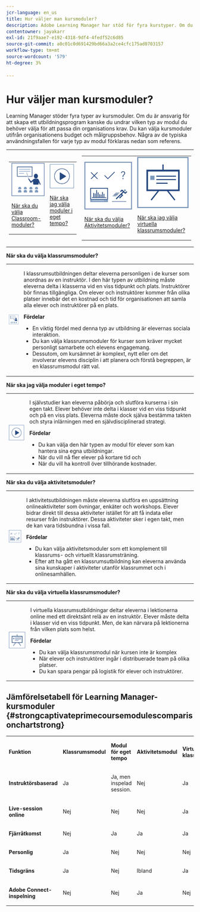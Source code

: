 ```yaml
---
jcr-language: en_us
title: Hur väljer man kursmoduler?
description: Adobe Learning Manager har stöd för fyra kurstyper. Om du är ansvarig för att skapa ett utbildningsprogram kanske du undrar vilken typ av modul du behöver välja för att passa din organisations krav. Du kan välja kursmoduler utifrån organisationens budget och målgruppsbehov. Några av de typiska användningsfallen för varje typ av modul förklaras nedan som referens.
contentowner: jayakarr
exl-id: 21f9aae7-e192-4318-9df4-4fedf52c6d85
source-git-commit: a0c01c0d691429bd66a3a2ce4cfc175ad0703157
workflow-type: tm+mt
source-wordcount: '579'
ht-degree: 3%

---
```


# Hur väljer man kursmoduler?

Learning Manager stöder fyra typer av kursmoduler. Om du är ansvarig för att skapa ett utbildningsprogram kanske du undrar vilken typ av modul du behöver välja för att passa din organisations krav. Du kan välja kursmoduler utifrån organisationens budget och målgruppsbehov. Några av de typiska användningsfallen för varje typ av modul förklaras nedan som referens.

<table>
 <tbody>
  <tr>
   <td>
    <table>
     <tbody>
      <tr>
       <td><img src="assets/classroom-module.png">
        <p><a href="how-to-choose-modules.md#main-pars_text_1432182659">När ska du välja Classroom-moduler?</a></p></td>
       <td><img src="assets/self-placed-module.png">
        <p><a href="how-to-choose-modules.md#main-pars_text_735062721">När ska jag välja moduler i eget tempo? </a></p></td>
      </tr>
     </tbody>
    </table></td>
   <td>
    <table>
     <tbody>
      <tr>
       <td><img src="assets/activity.png">
        <p><a href="how-to-choose-modules.md#main-pars_text_1900017946">När ska du välja Aktivitetsmoduler?</a></p></td>
       <td><img src="assets/virtual-classroom.png">
        <p><a href="how-to-choose-modules.md#main-pars_text_112651927">När ska jag välja virtuella klassrumsmoduler?</a></p></td>
      </tr>
     </tbody>
    </table></td>
  </tr>
 </tbody>
</table>

**När ska du välja klassrumsmoduler?**

<table>
 <tbody>
  <tr>
   <td><img src="assets/classroom-module.png"></td>
   <td>
    <p>I klassrumsutbildningen deltar eleverna personligen i de kurser som anordnas av en instruktör. I den här typen av utbildning måste eleverna delta i klasserna vid en viss tidpunkt och plats. Instruktörer bör finnas tillgängliga. Om elever och instruktörer kommer från olika platser innebär det en kostnad och tid för organisationen att samla alla elever och instruktörer på en plats.</p>
    <p><strong>Fördelar</strong></p>
    <ul>
     <li>En viktig fördel med denna typ av utbildning är elevernas sociala interaktion. </li>
     <li>Du kan välja klassrumsmoduler för kurser som kräver mycket personligt samarbete och elevens engagemang. </li>
     <li>Dessutom, om kursämnet är komplext, nytt eller om det involverar elevens disciplin i att planera och förstå begreppen, är en klassrumsmodul rätt val.</li>
    </ul></td>
  </tr>
 </tbody>
</table>

**När ska jag välja moduler i eget tempo?**

<table>
 <tbody>
  <tr>
   <td><img src="assets/self-placed-module.png"></td>
   <td>
    <p>I självstudier kan eleverna påbörja och slutföra kurserna i sin egen takt. Elever behöver inte delta i klasser vid en viss tidpunkt och på en viss plats. Eleverna måste dock själva bestämma takten och styra inlärningen med en självdisciplinerad strategi.</p>
    <p> </p>
    <p><strong>Fördelar</strong></p>
    <ul>
     <li>Du kan välja den här typen av modul för elever som kan hantera sina egna utbildningar. </li>
     <li>När du vill nå fler elever på kortare tid och </li>
     <li>När du vill ha kontroll över tillhörande kostnader.</li>
    </ul></td>
  </tr>
 </tbody>
</table>

**När ska du välja aktivitetsmoduler?**

<table>
 <tbody>
  <tr>
   <td><img src="assets/activity.png"></td>
   <td>
    <p>I aktivitetsutbildningen måste eleverna slutföra en uppsättning onlineaktiviteter som övningar, enkäter och workshops. Elever bidrar direkt till dessa aktiviteter istället för att få indata eller resurser från instruktörer. Dessa aktiviteter sker i egen takt, men de kan vara tidsbundna i vissa fall.</p>
    <p> </p>
    <p><strong>Fördelar</strong></p>
    <ul>
     <li>Du kan välja aktivitetsmoduler som ett komplement till klassrums- och virtuellt klassrumsträning.</li>
     <li>Efter att ha gått en klassrumsutbildning kan eleverna använda sina kunskaper i aktiviteter utanför klassrummet och i onlinesamhällen.</li>
    </ul></td>
  </tr>
 </tbody>
</table>

**När ska du välja virtuella klassrumsmoduler?**

<table>
 <tbody>
  <tr>
   <td><img src="assets/virtual-classroom.png"></td>
   <td>
    <p>I virtuella klassrumsutbildningar deltar eleverna i lektionerna online med ett direktsänt relä av en instruktör. Elever måste delta i klasser vid en viss tidpunkt. Men, de kan närvara på lektionerna från vilken plats som helst.</p>
    <p> </p>
    <p> </p>
    <p><strong>Fördelar</strong></p>
    <ul>
     <li>Du kan välja klassrumsmodul när kursen inte är komplex</li>
     <li>När elever och instruktörer ingår i distribuerade team på olika platser. </li>
     <li>Du kan spara pengar på logistik för elever och instruktörer.</li>
    </ul></td>
  </tr>
 </tbody>
</table>

## Jämförelsetabell för Learning Manager-kursmoduler {#strongcaptivateprimecoursemodulescomparisonchartstrong}

<table>
 <tbody>
  <tr>
   <td>
    <p><strong>Funktion </strong></p></td>
   <td>
    <p><strong>Klassrumsmodul</strong></p></td>
   <td>
    <p><strong>Modul för eget tempo</strong><br></p></td>
   <td>
    <p><strong>Aktivitetsmodul</strong></p></td>
   <td>
    <p><strong>Virtuell klassrumsmodul</strong></p></td>
  </tr>
  <tr>
   <td>
    <p><strong>Instruktörsbaserad</strong></p></td>
   <td>
    <p>Ja</p></td>
   <td>
    <p>Ja, men inspelad session. </p></td>
   <td>
    <p>Nej</p></td>
   <td>
    <p>Ja</p></td>
  </tr>
  <tr>
   <td>
    <p><strong>Live-session online</strong></p></td>
   <td>
    <p>Nej</p></td>
   <td>
    <p>Nej</p></td>
   <td>
    <p>Nej</p></td>
   <td>
    <p>Ja</p></td>
  </tr>
  <tr>
   <td>
    <p><strong>Fjärråtkomst</strong></p></td>
   <td>
    <p>Nej</p></td>
   <td>
    <p>Ja</p></td>
   <td>
    <p>Ja</p></td>
   <td>
    <p>Ja</p></td>
  </tr>
  <tr>
   <td>
    <p><strong>Personlig</strong></p></td>
   <td>
    <p>Ja</p></td>
   <td>
    <p>Nej</p></td>
   <td>
    <p>Nej</p></td>
   <td>
    <p>Nej</p></td>
  </tr>
  <tr>
   <td>
    <p><strong>Tidsgräns</strong></p></td>
   <td>
    <p>Ja</p></td>
   <td>
    <p>Nej</p></td>
   <td>
    <p>Ibland</p></td>
   <td>
    <p>Ja</p></td>
  </tr>
  <tr>
   <td>
    <p><strong>Adobe Connect-inspelning</strong></p></td>
   <td>
    <p>Nej</p></td>
   <td>
    <p>Nej</p></td>
   <td>
    <p>Ja</p></td>
   <td>
    <p>Nej</p></td>
  </tr>
 </tbody>
</table>
